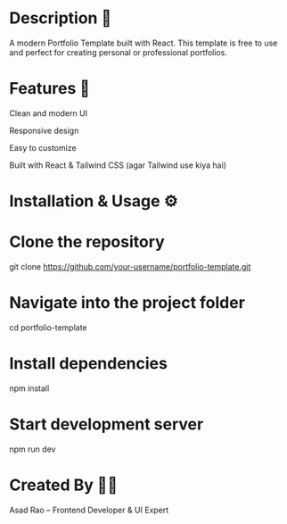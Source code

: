 # Description 📌

A modern Portfolio Template built with React.
This template is free to use and perfect for creating personal or professional portfolios.

# Features 🚀

Clean and modern UI

Responsive design

Easy to customize

Built with React & Tailwind CSS (agar Tailwind use kiya hai)


# Installation & Usage ⚙️

# Clone the repository
git clone https://github.com/your-username/portfolio-template.git

# Navigate into the project folder
cd portfolio-template


# Install dependencies
npm install


# Start development server
npm run dev


# Created By 👨‍💻 

Asad Rao – Frontend Developer & UI Expert
